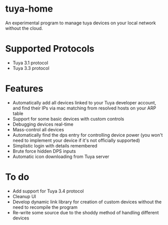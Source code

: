 # tuya-home
An experimental program to manage tuya devices on your local network without the cloud.

# Supported Protocols
- Tuya 3.1 protocol 
- Tuya 3.3 protocol

# Features
- Automatically add all devices linked to your Tuya developer account, and find their IPs via mac matching from resolved hosts on your ARP table
- Support for some basic devices with custom controls
- Debugging devices real-time
- Mass-control all devices
- Automatically find the dps entry for controlling device power (you won't need to implement your device if it's not officially supported)
- Simplistic login with details remembered
- Brute force hidden DPS inputs
- Automatic icon downloading from Tuya server

# To do
- Add support for Tuya 3.4 protocol
- Cleanup UI
- Develop dynamic link library for creation of custom devices without the need to recompile the program
- Re-write some source due to the shoddy method of handling different devices
